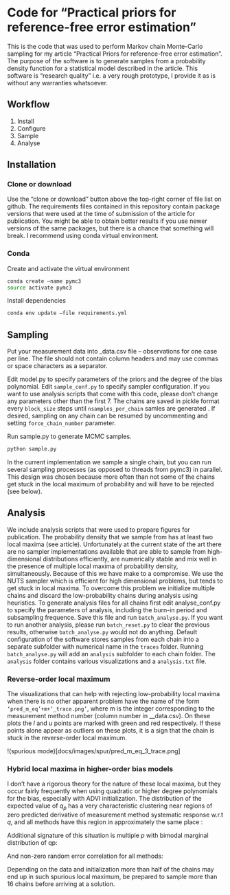 # Code for “Practical priors for reference-free error estimation” 
This is the code that was used to perform Markov chain Monte-Carlo sampling for
my article “Practical Priors for reference-free error estimation”. The purpose
of the software is to generate samples from a probability density function for a
statistical model described in the article. This software is “research quality”
i.e. a very rough prototype, I provide it as is without any warranties
whatsoever.

## Workflow

1. Install
1. Configure
1. Sample
1. Analyse

## Installation
### Clone or download
Use the “clone or download” button above the top-right corner of file list on github.
The requirements files contained in this repository contain package versions
that were used at the time of submission of the article for publication. You
might be able to obtain better results if you use newer versions of the same
packages, but there is a chance that something will break.
I recommend using conda virtual environment.
### Conda
Create and activate the virtual environment

``` bash
conda create –name pymc3
source activate pymc3
```

Install dependencies

``` bash
conda env update –file requirements.yml
```

## Sampling 


Put your measurement data into _data.csv file – observations for one case per
line. The file should not contain column headers and may use commas or space
characters as a separator.

Edit model.py to specify parameters of the priors and the degree of the bias polynomial.
Edit `sample_conf.py` to specify sampler configuration. If you want to use
analysis scripts that come with this code, please don’t change any parameters
other than the first 7. The chains are saved in pickle format every `block_size`
steps until `nsamples_per_chain` samles are generated . If desired, sampling on
any chain can be resumed by uncommenting and setting `force_chain_number` parameter.

 Run sample.py to generate MCMC samples.

``` bash
python sample.py
```

In the current implementation we sample a single chain, but you can run several
sampling processes (as opposed to threads from pymc3) in parallel. This design
was chosen because more often than not some of the chains get stuck in the local
maximum of probability and will have to be rejected (see below).

## Analysis

We include analysis scripts that were used to prepare figures for publication.
The probability density that we sample from has at least two local maxima (see
article). Unfortunately at the current state of the art there are no sampler
implementations available that are able to sample from high-dimensional
distributions efficiently, are numerically stable and mix well in the presence
of multiple local maxima of probability density, simultaneously. Because of this
we have make to a compromise. We use the NUTS sampler which is efficient for
high dimensional problems, but tends to get stuck in local maxima. To overcome
this problem we initialize multiple chains and discard the low-probability
chains during analysis using heuristics. To generate analysis files for all
chains first edit analyse_conf.py to specify the parameters of analysis,
including the burn-in period and subsampling frequence. Save this file and run
`batch_analyse.py`. If you want to run another analysis, please run
`batch_reset.py` to clear the previous results, otherwise `batch_analyse.py`
would not do anything. Default configuration of the software stores samples from
each chain into a separate subfolder with numerical name in the `traces` folder.
Running `batch_analyse.py` will add an `analysis` subfolder to each chain
folder. The `analysis` folder contains various visualizations and a
`analysis.txt` file.

### Reverse-order local maximum

The visualizations that can help with rejecting low-probability local maxima
when there is no other apparent problem have the name of the form
`‘pred_m_eq’+m+‘_trace.png’`, where m is the integer corresponding to the
measurement method number (column number in __data.csv). On these plots the $l$
and $u$ points are marked with green and red respectively. If these points alone
appear as outliers on these plots, it is a sign that the chain is stuck in the
reverse-order local maximum.

!(spurious mode)[docs/images/spur/pred_m_eq_3_trace.png]

### Hybrid local maxima in higher-order bias models

I don’t have a rigorous theory for the nature of these local maxima, but they
occur fairly frequently when using quadratic or higher degree polynomials for
the bias, especially with ADVI initialization. The distribution of the expected
value of $q_p$ has a very characteristic clustering near regions of zero
predicted derivative of measurement method systematic response w.r.t $q$, and
all methods have this region in approximately the same place :

Additional signature of this situation is multiple $p$ with  bimodal marginal distribution of qp:

And non-zero random error correlation for all methods:
















Depending on the data and initialization more than half of the chains may end up in such spurious local maximum, be prepared to sample more than 16 chains before arriving at a solution.
